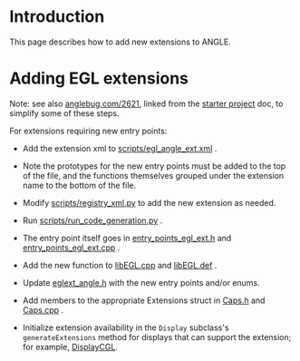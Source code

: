 # Introduction

This page describes how to add new extensions to ANGLE.

# Adding EGL extensions

Note: see also [anglebug.com/2621](http://anglebug.com/2621), linked
from the [starter project](Starter-Projects.md) doc, to simplify some
of these steps.

For extensions requiring new entry points:

* Add the extension xml to
  [scripts/egl_angle_ext.xml](https://source.chromium.org/chromium/chromium/src/+/master:third_party/angle/scripts/egl_angle_ext.xml)
  .

* Note the prototypes for the new entry points must be added to the
  top of the file, and the functions themselves grouped under the
  extension name to the bottom of the file.

* Modify
  [scripts/registry_xml.py](https://source.chromium.org/chromium/chromium/src/+/master:third_party/angle/scripts/registry_xml.py)
  to add the new extension as needed.

* Run
  [scripts/run_code_generation.py](https://source.chromium.org/chromium/chromium/src/+/master:third_party/angle/scripts/run_code_generation.py)
  .

* The entry point itself goes in
  [entry_points_egl_ext.h](https://source.chromium.org/chromium/chromium/src/+/master:third_party/angle/src/libGLESv2/entry_points_egl_ext.h)
  and [entry_points_egl_ext.cpp](https://source.chromium.org/chromium/chromium/src/+/master:third_party/angle/src/libGLESv2/entry_points_egl_ext.cpp) .

* Add the new function to
  [libEGL.cpp](https://source.chromium.org/chromium/chromium/src/+/master:third_party/angle/src/libEGL/libEGL.cpp)
  and [libEGL.def](https://source.chromium.org/chromium/chromium/src/+/master:third_party/angle/src/libEGL/libEGL.def) .

* Update
  [eglext_angle.h](https://source.chromium.org/chromium/chromium/src/+/master:third_party/angle/include/EGL/eglext_angle.h)
  with the new entry points and/or enums.

* Add members to the appropriate Extensions struct in
  [Caps.h](https://source.chromium.org/chromium/chromium/src/+/master:third_party/angle/src/libANGLE/Caps.h)
  and [Caps.cpp](https://source.chromium.org/chromium/chromium/src/+/master:third_party/angle/src/libANGLE/Caps.cpp) .

* Initialize extension availability in the `Display` subclass's
  `generateExtensions` method for displays that can support the
  extension; for example,
  [DisplayCGL](https://source.chromium.org/chromium/angle/angle.git/+/483ee3fa2315298aba6cbaf6f62d515f7214c0f7:src/libANGLE/renderer/gl/cgl/DisplayCGL.mm;l=324?originalUrl=https:%2F%2Fcs.chromium.org%2Fchromium%2Fsrc%2Fthird_party%2Fangle%2Fsrc%2FlibANGLE%2Frenderer%2Fgl%2Fcgl%2FDisplayCGL.mm).
